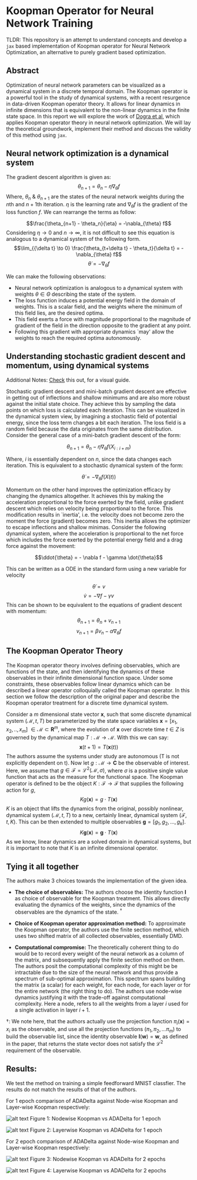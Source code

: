 # Koopman Operator for Neural Network Training

TLDR: This repository is an attempt to understand concepts and develop a `jax` based implementation of Koopman operator for Neural Network Optimization, an alternative to purely gradient based optimization.

## Abstract

Optimization of neural network parameters can be visualized as a dynamical system in a discrete temporal domain. The Koopman operator is a powerful tool in the study of dynamical systems, with a recent resurgence in data-driven Koopman operator theory. It allows for linear dynamics in infinite dimensions that is equivalent to the non-linear dynamics in the finite state space. In this report we will explore the work of [Dogra et al](https://proceedings.neurips.cc/paper_files/paper/2020/file/169806bb68ccbf5e6f96ddc60c40a044-Paper.pdf), which applies Koopman operator theory in neural network optimization. We will lay the theoretical groundwork, implement their method and discuss the validity of this method using `jax`.




## Neural network optimization is a dynamical system

The gradient descent algorithm is given as:
$$\theta_{n+1} = \theta_n - \eta\nabla_{\theta} f$$
Where, $\theta_n$ \& $\theta_{n+1}$ are the states of the neural network weights during the $n$th and $n+1$th iteration. $\eta$ is the learning rate and $\nabla_{\theta} f$ is the gradient of the loss function $f$. We can rearrange the terms as follow:

$$\frac{\theta_{n+1} - \theta_n}{\eta} = -\nabla_{\theta} f$$
Considering $\eta \rightarrow 0$ and $n \rightarrow \infty$, it is not difficult to see this equation is analogous to a dynamical system of the following form.
$$\lim_{{\delta t} \to 0}  \frac{\theta_{t+\delta t} - \theta_t}{\delta t} = -\nabla_{\theta} f$$
$$\dot{\theta} = -\nabla_{\theta} f$$

We can make the following observations:
- Neural network optimization is analogous to a dynamical system with weights $\theta \in \Theta$ describing the state of the system.
- The loss function induces a potential energy field in the domain of weights. This is a scalar field, and the weights where the minimum of this field lies, are the desired optima.
- This field exerts a force with magnitude proportional to the magnitude of gradient of the field in the direction opposite to the gradient at any point.
- Following this gradient with appropriate dynamics `may' allow the weights to reach the required optima autonomously.


## Understanding stochastic gradient descent and momentum, using dynamical systems

Additional Notes: [Check](https://github.com/AbhinavRao23/visual_momentum) this out, for a visual guide.

Stochastic gradient descent and mini-batch gradient descent are effective in getting out of inflections and shallow minimums and are also more robust against the initial state choice. They achieve this by sampling the data points on which loss is calculated each iteration. This can be visualized in the dynamical system view, by imagining a stochastic field of potential energy, since the loss term changes a bit each iteration. The loss field is a random field because the data originates from the same distribution. Consider the general case of a mini-batch gradient descent of the form:

$$\theta_{n+1} = \theta_n - \eta\nabla_{\theta} f (X_{i:i+m})$$

Where, $i$ is essentially dependent on $n$, since the data changes each iteration. This is equivalent to a stochastic dynamical system of the form:

$$\dot{\theta} = -\nabla_{\theta} f(X(t))$$

Momentum on the other hand improves the optimization efficacy by changing the dynamics altogether. It achieves this by making the acceleration proportional to the force exerted by the field, unlike gradient descent which relies on velocity being proportional to the force. This modification results in `inertia', i.e. the velocity does not become zero the moment the force (gradient) becomes zero. This inertia allows the optimizer to escape inflections and shallow minimas. Consider the following dynamical system, where the acceleration is proportional to the net force which includes the force exerted by the potential energy field and a drag force against the movement:

$$\ddot{\theta} = - \nabla f - \gamma \dot{\theta}$$

This can be written as a ODE in the standard form using a new variable for velocity

$$
\dot{\theta} = v
$$
$$
\dot{v} = - \nabla f - \gamma v
$$
This can be shown to be equivalent to the equations of gradient descent with momentum:
$$
\theta_{n+1} = \theta_n + v_{n+1}
$$
$$
v_{n+1} = \beta v_n - \alpha \nabla_{\theta} f
$$

## The Koopman Operator Theory

The Koopman operator theory involves defining observables, which are functions of the state, and then identifying the dynamics of these observables in their infinite dimensional function space. Under some constraints, these observables follow linear dynamics which can be described a linear operator colloquially called the Koopman operator. In this section we follow the description of the original paper and describe the Koopman operator treatment for a discrete time dynamical system. 

Consider a $m$ dimensional state vector $\mathbf{x}$, such that some discrete dynamical system $(\mathcal{M}, t, T )$ be parameterized by the state space variables $\mathbf{x} = [x_1, x_2, .., x_m] \  \in \mathcal{M}  \subset \mathbf{R}^m$, where the evolution of $\mathbf{x}$ over discrete time $t \in Z$ is governed by the dynamical map $T : \mathcal{M} \rightarrow \mathcal{M}$. With this we can say:
$$
\mathbf{x}(t + 1) = T (\mathbf{x}(t))
$$
The authors assume the systems under study are autonomous (T is not explicitly dependent on t). Now let $g : \mathcal{M} \rightarrow \mathbf{C}$ be the observable of interest. Here, we assume that $g \in \mathcal{F} = \mathcal{L}^2(\mathcal{M}, \sigma)$, where $\sigma$ is a positive single value function that acts as the measure for the functional space. The Koopman operator is defined to be the object $K : \mathcal{F} \rightarrow \mathcal{F}$ that supplies the following action for $g$,
$$
Kg(\mathbf{x}) = g \cdot T(\mathbf{x})
$$
$K$ is an object that lifts the dynamics from the original, possibly nonlinear, dynamical system $(\mathcal{M}, t, T )$ to a new, certainly linear, dynamical system $(\mathcal{F}, t, K )$. This can be then extended to multiple observables $\mathbf{g} = [g_1, g_2, ..., g_k]$. 
$$
K\mathbf{g}(\mathbf{x}) = \mathbf{g} \cdot T(\mathbf{x})
$$
As we know, linear dynamics are a solved domain in dynamical systems, but it is important to note that $K$ is an infinite dimensional operator. 


## Tying it all together

The authors make 3 choices towards the implementation of the given idea.

 - **The choice of observables:**
The authors choose the identity function $\mathbf{I}$ as choice of observable for the Koopman treatment. This allows directly evaluating the dynamics of the weights, since the dynamics of the observables are the dynamics of the state. $^{\dagger}$ 

- **Choice of Koopman operator approximation method:**
To approximate the Koopman operator, the authors use the finite section method, which uses two shifted matrix of all collected observables, essentially DMD.

- **Computational compromise:**
The theoretically coherent thing to do would be to record every weight of the neural network as a column of the matrix, and subsequently apply the finite section method on them. The authors posit the computational complexity of this might be be intractable due to the size of the neural network and thus provide a spectrum of sub-optimal approximation. This spectrum spans building the matrix (a scalar) for each weight, for each node, for each layer or for the entire network (the right thing to do). The authors use node-wise dynamics justifying it with the trade-off against computational complexity. Here a node, refers to all the weights from a layer $i$ used for a single activation in layer $i+1$.


$\dagger$: We note here, that the authors actually use the projection function $\pi_i(\mathbf{x}) = x_i$ as the observable, and use all the projection functions ($\pi_1, \pi_2, ... \pi_m$) to build the observable list, since the identity observable $\mathbf{I}(\mathbf{w}) = \mathbf{w}$, as defined in the paper, that returns the state vector does not satisfy the $\mathcal{L}^2$ requirement of the observable.

## Results:

We test the method on training a simple feedforward MNIST classfier. The results do not match the results of that of the authors. 

For 1 epoch comparison of ADADelta against Node-wise Koopman and Layer-wise Koopman respectively:


![alt text](epoch1/combined11.jpg)
Figure 1: Nodewise Koopman vs ADADelta for 1 epoch

![alt text](epoch1/combined12.jpg)
Figure 2: Layerwise Koopman vs ADADelta for 1 epoch


For 2 epoch comparison of ADADelta against Node-wise Koopman and Layer-wise Koopman respectively:


![alt text](epoch2/combined21.jpg)
Figure 3: Nodewise Koopman vs ADADelta for 2 epochs

![alt text](epoch2/combined22.jpg)
Figure 4: Layerwise Koopman vs ADADelta for 2 epochs
